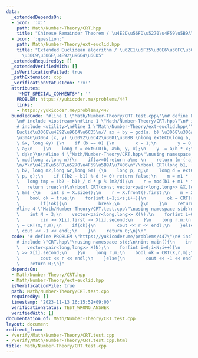 ```yaml
---
data:
  _extendedDependsOn:
  - icon: ':x:'
    path: Math/Number-Theory/CRT.hpp
    title: "Chinese Remainder Theorem / \u4E2D\u56FD\u5270\u4F59\u5B9A\u7406"
  - icon: ':question:'
    path: Math/Number-Theory/ext-euclid.hpp
    title: "Extended Euclidean algorithm / \u62E1\u5F35\u30E6\u30FC\u30AF\u30EA\u30C3\
      \u30C9\u306E\u4E92\u9664\u6CD5"
  _extendedRequiredBy: []
  _extendedVerifiedWith: []
  _isVerificationFailed: true
  _pathExtension: cpp
  _verificationStatusIcon: ':x:'
  attributes:
    '*NOT_SPECIAL_COMMENTS*': ''
    PROBLEM: https://yukicoder.me/problems/447
    links:
    - https://yukicoder.me/problems/447
  bundledCode: "#line 1 \"Math/Number-Theory/CRT.test.cpp\"\n# define PROBLEM \"https://yukicoder.me/problems/447\"\
    \n# include <iostream>\n#line 1 \"Math/Number-Theory/CRT.hpp\"\n# include <vector>\n\
    # include <utility>\n#line 1 \"Math/Number-Theory/ext-euclid.hpp\"\n// \u62E1\u5F35\
    Euclid\u306E\u4E92\u9664\u6CD5\n// ax + by = gcd(a, b) \u3068\u306A\u308B\u3088\
    \u3046\u306A (x, y) \u3092\u6C42\u3081\u308B \nlong extGCD(long a, long b, long\
    \ &x, long &y) {\n    if (b == 0) {\n        x = 1;\n        y = 0;\n        return\
    \ a;\n    }\n    long d = extGCD(b, a%b, y, x);\n    y -= a/b * x;\n    return\
    \ d;\n}\n\n#line 4 \"Math/Number-Theory/CRT.hpp\"\nusing namespace std;\n\nlong\
    \ mod(long a,long m){\n    if(a>=0)return a%m; \n    return (m-(-a)%m)%m;\n}\n\
    \n/*\n\u4E2D\u56FD\u5270\u4F59\u5B9A\u7406\n*/\nbool CRT(long b1, long m1, long\
    \ b2, long m2,long &r,long &m) {\n    long p, q;\n    long d = extGCD(m1, m2,\
    \ p, q);\n    if ((b2 - b1) % d != 0) return false;\n    m = m1 * (m2/d); \n \
    \   long tmp = (b2 - b1) / d * p % (m2/d);\n    r = mod(b1 + m1 * tmp, m);\n \
    \   return true;\n}\n\nbool CRT(const vector<pair<long,long>> &X,long &r,long\
    \ &m) {\n    int s = X.size();\n    r = X.front().first;\n    m = X.front().second;\n\
    \    bool ok = true;\n    for(int i=1;i<s;i++){\n        ok = CRT(r,m,X[i].first,X[i].second,r,m);\n\
    \        if(!ok){\n            break;\n        }\n    }\n    return ok;\n}\n\n\
    #line 4 \"Math/Number-Theory/CRT.test.cpp\"\nusing namespace std;\n\nint main(){\n\
    \    int N = 3;\n    vector<pair<long,long>> X(N);\n    for(int i=0;i<N;i++){\n\
    \        cin >> X[i].first >> X[i].second;\n    }\n    long r,m;\n    bool ok\
    \ = CRT(X,r,m);\n    if(ok){\n        cout << r << endl;\n    }else{\n       \
    \ cout << -1 << endl;\n    }\n    return 0;\n}\n"
  code: "# define PROBLEM \"https://yukicoder.me/problems/447\"\n# include <iostream>\n\
    # include \"CRT.hpp\"\nusing namespace std;\n\nint main(){\n    int N = 3;\n \
    \   vector<pair<long,long>> X(N);\n    for(int i=0;i<N;i++){\n        cin >> X[i].first\
    \ >> X[i].second;\n    }\n    long r,m;\n    bool ok = CRT(X,r,m);\n    if(ok){\n\
    \        cout << r << endl;\n    }else{\n        cout << -1 << endl;\n    }\n\
    \    return 0;\n}"
  dependsOn:
  - Math/Number-Theory/CRT.hpp
  - Math/Number-Theory/ext-euclid.hpp
  isVerificationFile: true
  path: Math/Number-Theory/CRT.test.cpp
  requiredBy: []
  timestamp: '2023-11-13 16:15:52+09:00'
  verificationStatus: TEST_WRONG_ANSWER
  verifiedWith: []
documentation_of: Math/Number-Theory/CRT.test.cpp
layout: document
redirect_from:
- /verify/Math/Number-Theory/CRT.test.cpp
- /verify/Math/Number-Theory/CRT.test.cpp.html
title: Math/Number-Theory/CRT.test.cpp
---
```

